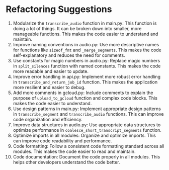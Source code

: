 # Refactoring Suggestions

1. Modularize the `transcribe_audio` function in main.py: This function is doing a lot of things. It can be broken down into smaller, more manageable functions. This makes the code easier to understand and maintain.
2. Improve naming conventions in audio.py: Use more descriptive names for functions like `sizeof_fmt` and `_merge_segments`. This makes the code self-explanatory and reduces the need for comments.
3. Use constants for magic numbers in audio.py: Replace magic numbers in `split_silences` function with named constants. This makes the code more readable and easier to update.
4. Improve error handling in api.py: Implement more robust error handling in `transcribe_and_return_job_id` function. This makes the application more resilient and easier to debug.
5. Add more comments in gcloud.py: Include comments to explain the purpose of `upload_to_gcloud` function and complex code blocks. This makes the code easier to understand.
6. Use design patterns in main.py: Implement appropriate design patterns in `transcribe_segment` and `transcribe_audio` functions. This can improve code organization and efficiency.
7. Improve data structures in audio.py: Use appropriate data structures to optimize performance in `coalesce_short_transcript_segments` function.
8. Optimize imports in all modules: Organize and optimize imports. This can improve code readability and performance.
9. Code formatting: Follow a consistent code formatting standard across all modules. This makes the code easier to read and maintain.
10. Code documentation: Document the code properly in all modules. This helps other developers understand the code better.
